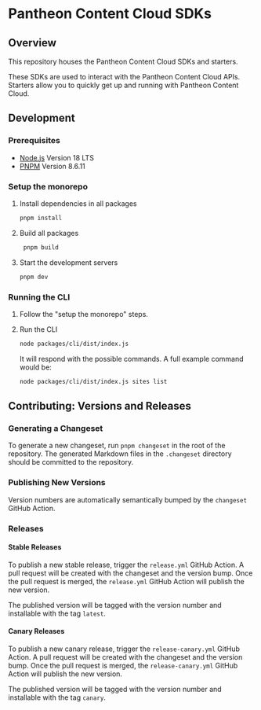 # Pantheon Content Cloud SDKs

## Overview

This repository houses the Pantheon Content Cloud SDKs and starters.

These SDKs are used to interact with the Pantheon Content Cloud APIs. Starters
allow you to quickly get up and running with Pantheon Content Cloud.

## Development

### Prerequisites

- [Node.js](https://nodejs.org/en/) Version 18 LTS
- [PNPM](https://pnpm.io/) Version 8.6.11

### Setup the monorepo

1. Install dependencies in all packages

   ```sh
   pnpm install
   ```

2. Build all packages

   ```sh
    pnpm build
   ```

3. Start the development servers

   ```sh
   pnpm dev
   ```

### Running the CLI

1. Follow the "setup the monorepo" steps.

2. Run the CLI

   ```sh
   node packages/cli/dist/index.js
   ```

   It will respond with the possible commands. A full example command would be:

   ```sh
   node packages/cli/dist/index.js sites list
   ```

## Contributing: Versions and Releases

### Generating a Changeset

To generate a new changeset, run `pnpm changeset` in the root of the repository.
The generated Markdown files in the `.changeset` directory should be committed
to the repository.

### Publishing New Versions

Version numbers are automatically semantically bumped by the `changeset` GitHub
Action.

### Releases

#### Stable Releases

To publish a new stable release, trigger the `release.yml` GitHub Action. A pull
request will be created with the changeset and the version bump. Once the pull
request is merged, the `release.yml` GitHub Action will publish the new version.

The published version will be tagged with the version number and installable
with the tag `latest`.

#### Canary Releases

To publish a new canary release, trigger the `release-canary.yml` GitHub Action.
A pull request will be created with the changeset and the version bump. Once the
pull request is merged, the `release-canary.yml` GitHub Action will publish the
new version.

The published version will be tagged with the version number and installable
with the tag `canary`.
